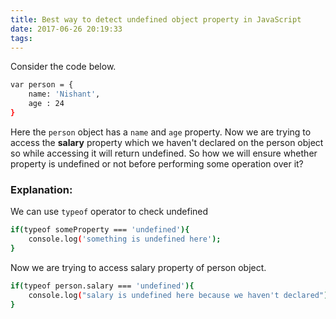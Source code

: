 ```yaml
---
title: Best way to detect undefined object property in JavaScript
date: 2017-06-26 20:19:33
tags:
---
```

Consider the code below.
```bash
var person = {
	name: 'Nishant',
	age : 24
}
```
Here the `person` object has a `name` and `age` property. Now we are trying to access the **salary** property which we haven't declared on the person object so while accessing it will return undefined. So how we will ensure whether property is undefined or not before performing some operation over it?

### Explanation:

We can use `typeof` operator to check undefined
```bash
if(typeof someProperty === 'undefined'){
	console.log('something is undefined here');
}
```
Now we are trying to access salary property of person object.
```bash
if(typeof person.salary === 'undefined'){
	console.log("salary is undefined here because we haven't declared");
}
```